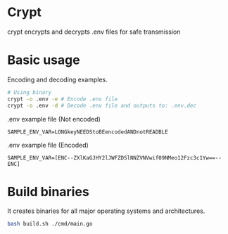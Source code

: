 # Crypt
crypt encrypts and decrypts .env files for safe transmission

# Basic usage
Encoding and decoding examples.
```bash
# Using binary
crypt -o .env -e # Encode .env file
crypt -o .env -d # Decode .env file and outputs to: .env.dec
```

.env example file (Not encoded)
```env
SAMPLE_ENV_VAR=LONGkeyNEEDStoBEencodedANDnotREADBLE
```
.env example file (Encoded)
```env
SAMPLE_ENV_VAR=[ENC--ZXlKaGJHY2lJWFZDSlNNZVNVwif09NMeo12Fzc3c1Yw==--ENC]
```

# Build binaries
It creates binaries for all major operating systems and architectures.
```bash
bash build.sh ./cmd/main.go
```